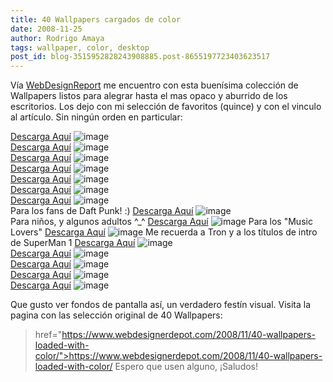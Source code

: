 ```yaml
---
title: 40 Wallpapers cargados de color
date: 2008-11-25
author: Rodrigo Amaya
tags: wallpaper, color, desktop
post_id: blog-3515952828243908885.post-8655197723403623517
---
```


Vía [WebDesignReport](https://www.webdesignerdepot.com/) me encuentro con esta buenísima colección de Wallpapers listos para alegrar hasta el mas opaco y aburrido de los escritorios. Los dejo con mi selección de favoritos (quince) y con el vinculo al artículo. Sin ningún orden en particular:

[Descarga Aquí](https://www.abduzeedo.com/%7Eabduzeed/25-fantastic-deviant-wallpapers)
![image](https://2.bp.blogspot.com/_ayvorITawE4/SSwfEL-XPuI/AAAAAAAABdI/hTv_2RBQd9g/s320/231.png)    
[Descarga Aquí](https://69efan69.deviantart.com/art/Trippy-Wallpaper-97734018)
![image](https://4.bp.blogspot.com/_ayvorITawE4/SSwfD_MmJyI/AAAAAAAABdA/fVAhmvs8K3E/s320/161.png)    
[Descarga Aquí](https://ionboy.deviantart.com/art/Kaze-Wallpaper-81766468)
![image](https://1.bp.blogspot.com/_ayvorITawE4/SSwfD2_broI/AAAAAAAABc4/yIYxgsAykqI/s320/141.png)    
[Descarga Aquí](https://mixmasterangel.deviantart.com/art/wallpaper-69777061)
![image](https://4.bp.blogspot.com/_ayvorITawE4/SSwfDj6HFhI/AAAAAAAABcw/jsnfuPDLV9I/s320/11.png)    
[Descarga Aquí](https://nithilien.deviantart.com/art/Starsfield-Rainbow-wallpaper-88081480)
![image](https://3.bp.blogspot.com/_ayvorITawE4/SSwfDEBQqDI/AAAAAAAABco/gqTRfnRkYkc/s320/9.png)    
[Descarga Aquí](https://emciem.deviantart.com/art/The-PolyGuana-Wallpaper-45476256)
![image](https://1.bp.blogspot.com/_ayvorITawE4/SSwewppEU3I/AAAAAAAABcg/bSLH091jJOU/s320/61.png)    
[Descarga Aquí](https://mat3jko.deviantart.com/art/ART-wallpaper-85766858)
![image](https://3.bp.blogspot.com/_ayvorITawE4/SSwev4XB3HI/AAAAAAAABcY/X_gvt2madNY/s320/51.png)    
Para los fans de Daft Punk! :)
[Descarga Aquí](https://customize.org/wallpapers/48503)
![image](https://2.bp.blogspot.com/_ayvorITawE4/SSwevkvt_xI/AAAAAAAABcQ/iAmzVQ4mJEc/s320/40.png)    
Para niños, y algunos adultos ^_^
[Descarga Aquí](https://anjilyoshi.deviantart.com/art/Rainbow-Sugar-Splash-85568400)
![image](https://4.bp.blogspot.com/_ayvorITawE4/SSwevSzYMbI/AAAAAAAABcI/hxHdZOcboDs/s320/37.png)    Para los "Music
Lovers"
[Descarga Aquí](https://fastnfurious.deviantart.com/art/Rainbow-Square-62963723)
![image](https://4.bp.blogspot.com/_ayvorITawE4/SSweuxtKjbI/AAAAAAAABcA/tsqkcz2gMj0/s320/38.png)    Me recuerda a Tron
y a los títulos de intro de SuperMan 1
[Descarga Aquí](https://www.abduzeedo.com/%7Eabduzeed/wallpaper-week-1)
![image](https://4.bp.blogspot.com/_ayvorITawE4/SSweO0DyDLI/AAAAAAAABb4/whBVWllkzYc/s320/311.png)    
[Descarga Aquí](https://www.abduzeedo.com/%7Eabduzeed/wallpaper-week-31)
![image](https://3.bp.blogspot.com/_ayvorITawE4/SSweOkI2hGI/AAAAAAAABbw/2GmXjVdZGqE/s320/221.png)    
[Descarga Aquí](https://firetongue8.deviantart.com/art/Inspire-wallpaper-95176146)
![image](https://2.bp.blogspot.com/_ayvorITawE4/SSweOVAO8bI/AAAAAAAABbo/5f2NpsN_Ihc/s320/17.png)    
[Descarga Aquí](https://velitchko.deviantart.com/art/Color-wallpaper-99593269)
![image](https://3.bp.blogspot.com/_ayvorITawE4/SSweOJwsHKI/AAAAAAAABbg/TX27K5oW66E/s320/131.png)    
[Descarga Aquí](https://fixedys.deviantart.com/art/Fractal-Delight-Wallpaper-Pack-97629594)
![image](https://1.bp.blogspot.com/_ayvorITawE4/SSweN0GfZvI/AAAAAAAABbY/0JrwoKdrZJI/s320/112.png)    

Que gusto ver fondos de pantalla así, un verdadero festín visual. Visita la pagina con las selección original de 40 Wallpapers:

> href="https://www.webdesignerdepot.com/2008/11/40-wallpapers-loaded-with-color/">https://www.webdesignerdepot.com/2008/11/40-wallpapers-loaded-with-color/
Espero que usen alguno, ¡Saludos!